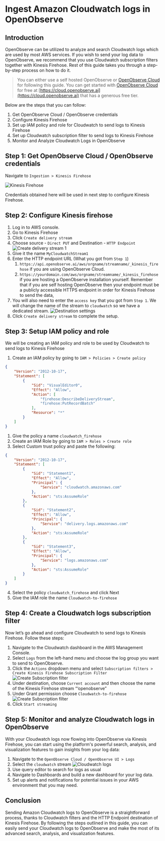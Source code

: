# Ingest Amazon Cloudwatch logs in OpenObserve

## Introduction

OpenObserve can be utilized to analyze and search Cloudwatch logs which are used by most AWS services. If you wish to send your log data to OpenObserve, we recommend that you use Cloudwatch subscription filters together with Kinesis Firehose. Rest of this guide takes you through a step-by-step process on how to do it.

> You can either use a self hosted OpenObserve or [OpenObserve Cloud](https://cloud.openobserve.ai) for following this guide. You can get started with [OpenObserve Cloud](https://cloud.openobserve.ai) for free at [https://cloud.openobserve.ai](https://cloud.openobserve.ai) that has a generous free tier.

Below are the steps that you can follow:

1. Get OpenObserve Cloud / OpenObserve credentials
1. Configure Kinesis Firehose
1. Set up IAM policy and role for Cloudwatch to send logs to Kinesis Firehose
1. Set up Cloudwatch subscription filter to send logs to Kinesis Firehose
1. Monitor and Analyze Cloudwatch Logs in OpenObserve

## Step 1: Get OpenObserve Cloud / OpenObserve credentials

Navigate to `Ingestion > Kinesis Firehose`

![Kinesis Firehose](./images/cloudwatch_firehose/firehose_credentials.webp)

Credentials obtained here will be used in next step to configure Kinesis Firehose.

## Step 2: Configure Kinesis firehose

1. Log in to AWS console.
1. Go to Kinesis Firehose
1. Click `Create delivery stream`
1. Choose source - `Direct PUT` and Destination - `HTTP Endpoint`
![Create delivery stream 1](./images/cloudwatch_firehose/create_delivery_stream_1.webp)
1. Give it the name `MyCloudwatchStream1`
1. Enter the HTTP endpoint URL (What you got from `Step 1`)
    1. `https://api.openobserve.ai/aws/orgname/streamname/_kinesis_firehose` if you are using OpenObserve Cloud.
    1. `https://yourdomain.com/aws/orgname/streamname/_kinesis_firehose` if you are hosting a OpenObserve installation yourself. Remember that if you are self hosting OpenObserve then your endpoint must be a publicly accessible HTTPS endpoint in order for Kinesis Firehose to send the data, 
1. You will also need to enter the `access key` that you got from `Step 1`. We will change the name of the stream to `cloudwatch` so we have a dedicated stream.
![Destination settings](./images/cloudwatch_firehose/destination_settings.webp)
1. Click `Create delivery stream` to complete the setup.

## Step 3: Setup IAM policy and role

We will be creating an IAM policy and role to be used by Cloudwatch to send logs to Kinesis Firehose

1. Create an IAM policy by going to `IAM > Policies > Create policy`

```json linenums="1"
{
    "Version": "2012-10-17",
    "Statement": [
        {
            "Sid": "VisualEditor0",
            "Effect": "Allow",
            "Action": [
                "firehose:DescribeDeliveryStream",
                "firehose:PutRecordBatch"
            ],
            "Resource": "*"
        }
    ]
}
```


1. Give the policy a name `cloudwatch_firehose`
2. Create an IAM Role by going to `IAM > Roles > Create role`
3. Select Custom trust policy and paste the following:

```json linenums="1"
{
    "Version": "2012-10-17",
    "Statement": [
        {
            "Sid": "Statement1",
            "Effect": "Allow",
            "Principal": {
                "Service": "cloudwatch.amazonaws.com"
            },
            "Action": "sts:AssumeRole"
        },
        {
            "Sid": "Statement2",
            "Effect": "Allow",
            "Principal": {
                "Service": "delivery.logs.amazonaws.com"
            },
            "Action": "sts:AssumeRole"
        },
        {
            "Sid": "Statement3",
            "Effect": "Allow",
            "Principal": {
                "Service": "logs.amazonaws.com"
            },
            "Action": "sts:AssumeRole"
        }
    ]
}
```

4. Select the policy `cloudwatch_firehose` and click Next
5. Give the IAM role the name `Cloudwatch-to-firehose`

## Step 4: Create a Cloudwatch logs subscription filter

Now let’s go ahead and configure Cloudwatch to send logs to Kinesis Firehose. Follow these steps:

1. Navigate to the Cloudwatch dashboard in the AWS Management Console.
1. Select `Logs` from the left-hand menu and choose the log group you want to send to OpenObserve.
1. Click the `Actions` dropdown menu and select `Subscription filters > Create Kinesis Firehose Subscription Filter`
![Create Subscription filter](./images/cloudwatch_firehose/cloudwatch_filter_1.webp)
1. Under destination, choose `Current account` and then choose the name of the Kinesis Firehose stream “‘openobserve”
1. Under Grant permission choose `Cloudwatch-to-firehose`
![Create Subscription filter](./images/cloudwatch_firehose/cloudwatch_filter_2.webp)
1. Click `Start streaming`

## Step 5: Monitor and analyze Cloudwatch logs in OpenObserve

With your Cloudwatch logs now flowing into OpenObserve via Kinesis Firehose, you can start using the platform's powerful search, analysis, and visualization features to gain insights from your log data:

1. Navigate to the `OpenObserve Cloud / OpenObserve UI > Logs`
1. Select the `cloudwatch` stream
![Cloudwatch logs](./images/cloudwatch_firehose/logs.webp)
1. Use query editor to search for logs as usual
1. Navigate to Dashboards and build a new dashboard for your log data.
1. Set up alerts and notifications for potential issues in your AWS environment that you may need.

## Conclusion

Sending Amazon Cloudwatch logs to OpenObserve is a straightforward process, thanks to Cloudwatch filters and the HTTP Endpoint destination of Kinesis Firehose. By following the steps outlined in this guide, you can easily send your Cloudwatch logs to OpenObserve and make the most of its advanced search, analysis, and visualization features.



